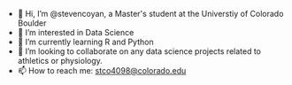 - 👋 Hi, I’m @stevencoyan, a Master's student at the Universtiy of Colorado Boulder
- 👀 I’m interested in Data Science
- 🌱 I’m currently learning R and Python
- 💞️ I’m looking to collaborate on any data science projects related to athletics or physiology.
- 📫 How to reach me: stco4098@colorado.edu

<!---
stevencoyan/stevencoyan is a ✨ special ✨ repository because its `README.md` (this file) appears on your GitHub profile.
You can click the Preview link to take a look at your changes.
--->
